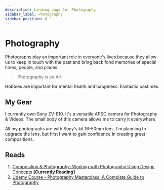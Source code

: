 ```yaml
---
description: Landing page for Photography
sidebar_label: Photography
sidebar_position: 6
---
```


# Photography

Photographs play an important role in everyone's lives because they allow us to keep in touch with the past and bring back fond memories of special times, people, and places.

> Photography is an Art

Hobbies are important for mental health and happiness. Fantastic pastimes.

## My Gear

I currently own Sony ZV-E10. It's a versatile APSC camera for Photography & Videos. The small body of this camera allows me to carry it everywhere.

All my photographs are with Sony's kit 16-50mm lens. I'm planning to upgrade the lens, but first I want to gain confidence in creating great compositions.

## Reads

1. [Composition & Photography: Working with Photography Using Design Concepts](https://www.goodreads.com/book/show/60071328-composition-photography) **[Currently Reading]**
2. [Udemy Course - Photography Masterclass: A Complete Guide to Photography](https://www.udemy.com/share/101WBe3@NNnCKIr8ragHSE5zcMwPqOrr0tgi5WqnA4BoVNBzipEk6rNZrYoG-NU4R47GjJiTjQ==/)
